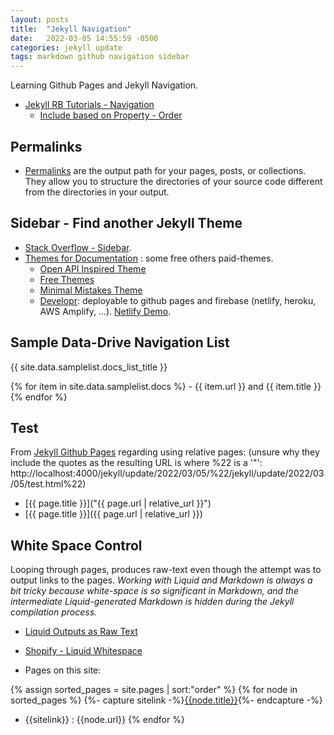 ```yaml
---
layout: posts
title:  "Jekyll Navigation"
date:   2022-03-05 14:55:59 -0500
categories: jekyll update
tags: markdown github navigation sidebar
---
```

Learning Github Pages and Jekyll Navigation.
- [Jekyll RB Tutorials - Navigation](https://jekyllrb.com/tutorials/navigation/)
  - [Include based on Property - Order](https://jekyllrb.com/tutorials/navigation/)

## Permalinks
- [Permalinks](https://jekyllrb.com/docs/permalinks/) are the output path for your pages, posts, or collections. They allow you to structure the directories of your source code different from the directories in your output.

## Sidebar - Find another Jekyll Theme
- [Stack Overflow - Sidebar](https://stackoverflow.com/questions/63410862/sidebar-on-github-pages).
- [Themes for Documentation](https://jekyllthemes.io/jekyll-documentation-themes) : some free others paid-themes.
  - [Open API Inspired Theme](https://jekyllthemes.io/theme/carte)
  - [Free Themes](https://cloudcannon.com/blog/free-jekyll-themes-for-2022/)
  - [Minimal Mistakes Theme](https://github.com/mmistakes/minimal-mistakes)
  - [Developr](https://github.com/sujaykundu777/devlopr-jekyll): deployable to github pages and firebase (netlify, heroku, AWS Amplify, ...). [Netlify Demo](https://devlopr.netlify.app/).

## Sample Data-Drive Navigation List
{{ site.data.samplelist.docs_list_title }}

   {% for item in site.data.samplelist.docs %}
      - {{ item.url }} and {{ item.title }}
   {% endfor %}

## Test
From [Jekyll Github Pages](http://jekyllrb.com/docs/github-pages/) regarding using relative pages: (unsure why they include the quotes as the resulting URL is where %22 is a '"': http://localhost:4000/jekyll/update/2022/03/05/%22/jekyll/update/2022/03/05/test.html%22)
- [{{ page.title }}]("{{ page.url | relative_url }}")
- [{{ page.title }}]({{ page.url | relative_url }})


## White Space Control
Looping through pages, produces raw-text even though the attempt was to output links to the pages.  *Working with Liquid and Markdown is always a bit tricky because white-space is so significant in Markdown, and the intermediate Liquid-generated Markdown is hidden during the Jekyll compilation process.*
- [Liquid Outputs as Raw Text](https://talk.jekyllrb.com/t/liquid-outputs-raw-text-and-not-markdown/3834/5)
- [Shopify - Liquid Whitespace](https://shopify.github.io/liquid/basics/whitespace/)

- Pages on this site:

{% assign sorted_pages = site.pages | sort:"order" %}
{% for node in sorted_pages %}
   {%- capture sitelink -%}[{{node.title}}]({{node.url}}){%- endcapture -%}
   - {{sitelink}} : {{node.url}}
{% endfor %}

